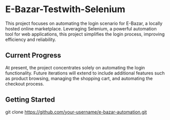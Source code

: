 
# E-Bazar-Testwith-Selenium

This project focuses on automating the login scenario for E-Bazar, a locally hosted online marketplace. Leveraging Selenium, a powerful automation tool for web applications, this project simplifies the login process, improving efficiency and reliability.


## Current Progress
At present, the project concentrates solely on automating the login functionality. Future iterations will extend to include additional features such as product browsing, managing the shopping cart, and automating the checkout process.
## Getting Started
git clone https://github.com/your-username/e-bazar-automation.git
